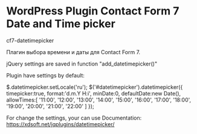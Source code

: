 # WordPress Plugin Contact Form 7 Date and Time picker 
cf7-datetimepicker

Плагин выбора времени и даты для Contact Form 7.

jQuery settings are saved in function "add_datetimepicker()"

Plugin have settings by default:

 $.datetimepicker.setLocale('ru');
        $('#datetimepicker').datetimepicker({
         timepicker:true,
         format:'d.m.Y H:i',
         minDate:0,
         defaultDate:new Date(),
         allowTimes:[
          '11:00',
          '12:00',
          '13:00',
          '14:00',
          '15:00',
          '16:00',
          '17:00',
          '18:00',
          '19:00',
          '20:00',
          '21:00',
          '22:00'
          ]
        });
        
For change the settings, your can use Documentation: https://xdsoft.net/jqplugins/datetimepicker/        
